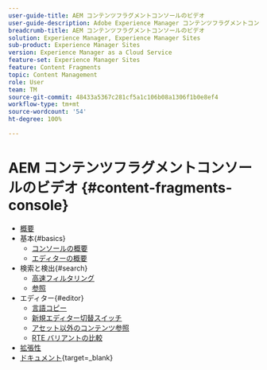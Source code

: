 ```yaml
---
user-guide-title: AEM コンテンツフラグメントコンソールのビデオ
user-guide-description: Adobe Experience Manager コンテンツフラグメントコンソールのビデオのコレクションです。
breadcrumb-title: AEM コンテンツフラグメントコンソールのビデオ
solution: Experience Manager, Experience Manager Sites
sub-product: Experience Manager Sites
version: Experience Manager as a Cloud Service
feature-set: Experience Manager Sites
feature: Content Fragments
topic: Content Management
role: User
team: TM
source-git-commit: 48433a5367c281cf5a1c106b08a1306f1b0e8ef4
workflow-type: tm+mt
source-wordcount: '54'
ht-degree: 100%

---
```



# AEM コンテンツフラグメントコンソールのビデオ {#content-fragments-console}

+ [概要](overview.md)
+ 基本{#basics}
   + [コンソールの概要](./basics/content-fragments-console.md)
   + [エディターの概要](./basics/content-fragment-editor.md)
+ 検索と検出{#search}
   + [高速フィルタリング](search/fast-filtering.md)
   + [参照](search/references.md)
+ エディター{#editor}
   + [言語コピー](editor/language-copies.md)
   + [新規エディター切替スイッチ](editor/new-editor-toggle.md)
   + [アセット以外のコンテンツ参照](editor/non-asset-content-references.md)
   + [RTE バリアントの比較](editor/rte-variant-compare.md)
+ [拡張性](https://experienceleague.adobe.com/docs/experience-manager-learn/cloud-service/developing/extensibility/content-fragments/overview.html?lang=ja)
+ [ドキュメント](https://experienceleague.adobe.com/docs/experience-manager-cloud-service/content/sites/administering/content-fragments/content-fragments-console.html?lang=ja){target=_blank}

